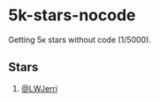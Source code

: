# 5k-stars-nocode

Getting 5к stars without code (1/5000).

## Stars

1. [@LWJerri](https://github.com/LWJerri)
